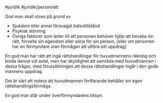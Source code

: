 #juridik #juridik/personrätt

God man skall utses på grund av
- Sjukdom eller annat försvagat hälsotillstånd
- Psykisk störning
- Övriga faktorer som leder till att personen behöver hjälp att bevaka sin rätt, förvalta sin egendom eller sörja för sin person, \[eller om personen har en förmyndare utan förmågan att utföra sitt uppdrag\]

En god man har rätt att ingå rättshandlingar för huvudmannens räkning och binda denne vid avtal, men har skyldighet att samråda med huvudmannen i dessa frågor, med förutsättningen att dessa rättshandlingar ingår i den gode mannens uppdrag.

Det är värt att notera att huvudmannen fortfarande behåller sin egen rättshandlingsförmåga.

En god man står under överförmyndarens tillsyn.
